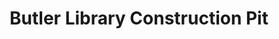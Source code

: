 ---
pid: '4'
_date: before 1931
derivativo_link: https://derivativo-4.library.columbia.edu/iiif/2/ldpd:341195/
dlc_link: https://dlc.library.columbia.edu/catalog/cul:qnk98sf80n
format: photographs
iiif_json: https://derivativo-4.library.columbia.edu/iiif/2/ldpd:341195/info.json
name: 
native_jpg: https://derivativo-4.library.columbia.edu/iiif/2/ldpd:341195/full/!768,768/0/native.jpg
shelf_location: Box no. Box 162, Folder no. Folder 11 (Buildings & Grounds - Morningside
  - Butler Library, Construction 1932), Historical Photograph Collection
subjects: Academic libraries; New York (N.Y.)
summary: View of the construction pit on the site of the future Butler Library.
title: Butler Library Construction Pit
permalink: /photos/4/
layout: photo-page
---